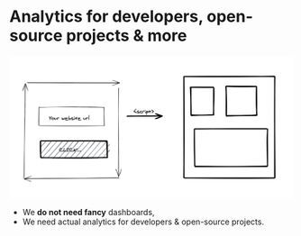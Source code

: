 # Analytics for developers, open-source projects & more

![mockup](./mockup.png)

- We **do not need fancy** dashboards,
- We need actual analytics for developers & open-source projects.
